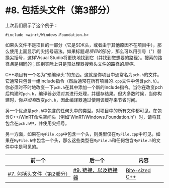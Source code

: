 # #8. 包括头文件（第3部分）

上次我们展示了这个例子：

```cppwinrt
#include <winrt/Windows.Foundation.h>
```
如果头文件不是项目的一部分（它是SDK头，或者由于其他原因不在项目中），那么使用上面显示的尖括号语法。如果标题*是项目的*部分，那么可以用引号（"）替换尖括号，这样Visual Studio将更快地找到它（并找到您想要的路径）。搜索的路径*集*是相同的；区别实际上只是预处理器搜索头文件的路径的*顺序*。

C++项目有一个名为“预编译头”的东西。这就是你项目中通常名为`pch.h`的文件。它通常只包含一组include指令（然后通常在所有项目的`.cpp`文件中包含`pch.h`）。你必须时不时地改变一下`pch.h`在其中添加一个新的include指令。当你在改变pch后构建时`pch.h`，编译器必须对其进行处理，并缓存结果。但大多数时候，当你构建时，你*并没有*改变`pch.h`，因此编译器通过使用该缓存来节省时间。

另一个优点是`pch.h`中包含的任何头中的类型。对项目中的所有文件都可见。在包含C++/WinRT命名空间头（例如'WinRT/Windows.Foundation.h'）时，请将其包含在`pch.h`中，并使用尖括号。

另一方面，如果在`MyFile.cpp`中包含一个头，则类型仅在`MyFile.cpp`中可见。如果在`MyFile.h`中包含一个头，那么这些类型在`MyFile.h`和任何包含`MyFile.h`的文件中中是可见的。

|前一个|后一个|内容|
|-|-|-|
|[#7. 包括头文件（第2部分）](007.md)|[#9. 链接，以及链接器](009.md)|[Bite-sized C++](../../README.md)|
